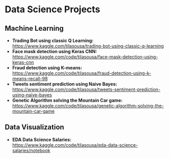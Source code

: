 # Data Science Projects
## Machine Learning
- **Trading Bot using classic Q Learning:** https://www.kaggle.com/tilasousa/trading-bot-using-classic-q-learning
- **Face mask detection using Keras CNN:** https://www.kaggle.com/code/tilasousa/face-mask-detection-using-keras-cnn
- **Fraud detection using K-means:** https://www.kaggle.com/code/tilasousa/fraud-detection-using-k-means-recall-98
- **Tweets sentiment prediction using Naive Bayes:** https://www.kaggle.com/code/tilasousa/tweets-sentiment-prediction-using-naive-bayes
- **Genetic Algorithm solving the Mountain Car game:** https://www.kaggle.com/code/tilasousa/genetic-algorithm-solving-the-mountain-car-game
## Data Visualization
- **EDA Data Science Salaries:** https://www.kaggle.com/code/tilasousa/eda-data-science-salaries/notebook
